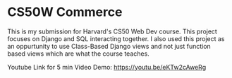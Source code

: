 # CS50W Commerce

This is my submission for Harvard's CS50 Web Dev course. This project focuses on Django and SQL interacting together. I also used this project as an oppurtunity to use Class-Based Django views and not just function based views which are what the course teaches. 

Youtube Link for 5 min Video Demo: https://youtu.be/eKTw2cAweRg
